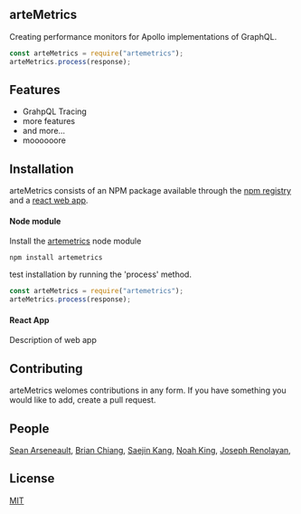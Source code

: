 ## arteMetrics

Creating performance monitors for Apollo implementations of GraphQL.

```js
const arteMetrics = require("artemetrics");
arteMetrics.process(response);
```

## Features

- GrahpQL Tracing
- more features
- and more...
- moooooore

## Installation

arteMetrics consists of an NPM package available through the
[npm registry](https://www.npmjs.com/) and a [react web app](https://reactjs.org/).

#### Node module

Install the [artemetrics](https://www.npmjs.com/package/artemetrics) node module

```
npm install artemetrics
```

test installation by running the 'process' method.

```javascript
const arteMetrics = require("artemetrics");
arteMetrics.process(response);
```

#### React App

Description of web app

## Contributing

arteMetrics welomes contributions in any form. If you have something you would like to add, create a pull request.

## People

[Sean Arseneault](https://github.com/itsmesean),
[Brian Chiang](https://github.com/ch-brian),
[Saejin Kang](https://github.com/skang1004),
[Noah King](https://github.com/code-ark),
[Joseph Renolayan](https://github.com/jodaisu),

## License

[MIT](LICENSE)

[npm-image]: **
[npm-url]: https://www.npmjs.com/package/artemetrics
[downloads-image]: **
[downloads-url]: https://npmjs.org/package/artemetrics
